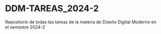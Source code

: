 # DDM-TAREAS_2024-2
Repositorio de todas las tareas de la materia de Diseño Digital Moderno en el semestre 2024-2
